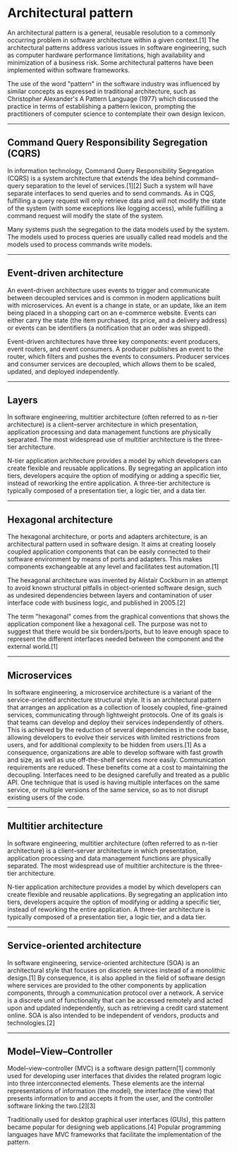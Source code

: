 # Architectural pattern

An architectural pattern is a general, reusable resolution to a commonly occurring problem in software architecture within a given context.[1] The architectural patterns address various issues in software engineering, such as computer hardware performance limitations, high availability and minimization of a business risk. Some architectural patterns have been implemented within software frameworks.

The use of the word "pattern" in the software industry was influenced by similar concepts as expressed in traditional architecture, such as Christopher Alexander's A Pattern Language (1977) which discussed the practice in terms of establishing a pattern lexicon, prompting the practitioners of computer science to contemplate their own design lexicon.

---

## Command Query Responsibility Segregation (CQRS)

In information technology, Command Query Responsibility Segregation (CQRS) is a system architecture that extends the idea behind command–query separation to the level of services.[1][2] Such a system will have separate interfaces to send queries and to send commands. As in CQS, fulfilling a query request will only retrieve data and will not modify the state of the system (with some exceptions like logging access), while fulfilling a command request will modify the state of the system.

Many systems push the segregation to the data models used by the system. The models used to process queries are usually called read models and the models used to process commands write models.

---

## Event-driven architecture
An event-driven architecture uses events to trigger and communicate between decoupled services and is common in modern applications built with microservices. An event is a change in state, or an update, like an item being placed in a shopping cart on an e-commerce website. Events can either carry the state (the item purchased, its price, and a delivery address) or events can be identifiers (a notification that an order was shipped).

Event-driven architectures have three key components: event producers, event routers, and event consumers. A producer publishes an event to the router, which filters and pushes the events to consumers. Producer services and consumer services are decoupled, which allows them to be scaled, updated, and deployed independently.

---

## Layers
In software engineering, multitier architecture (often referred to as n-tier architecture) is a client–server architecture in which presentation, application processing and data management functions are physically separated. The most widespread use of multitier architecture is the three-tier architecture.

N-tier application architecture provides a model by which developers can create flexible and reusable applications. By segregating an application into tiers, developers acquire the option of modifying or adding a specific tier, instead of reworking the entire application. A three-tier architecture is typically composed of a presentation tier, a logic tier, and a data tier.

---

## Hexagonal architecture

The hexagonal architecture, or ports and adapters architecture, is an architectural pattern used in software design. It aims at creating loosely coupled application components that can be easily connected to their software environment by means of ports and adapters. This makes components exchangeable at any level and facilitates test automation.[1]

The hexagonal architecture was invented by Alistair Cockburn in an attempt to avoid known structural pitfalls in object-oriented software design, such as undesired dependencies between layers and contamination of user interface code with business logic, and published in 2005.[2]

The term "hexagonal" comes from the graphical conventions that shows the application component like a hexagonal cell. The purpose was not to suggest that there would be six borders/ports, but to leave enough space to represent the different interfaces needed between the component and the external world.[1]

---

## Microservices

In software engineering, a microservice architecture is a variant of the service-oriented architecture structural style. It is an architectural pattern that arranges an application as a collection of loosely coupled, fine-grained services, communicating through lightweight protocols. One of its goals is that teams can develop and deploy their services independently of others. This is achieved by the reduction of several dependencies in the code base, allowing developers to evolve their services with limited restrictions from users, and for additional complexity to be hidden from users.[1] As a consequence, organizations are able to develop software with fast growth and size, as well as use off-the-shelf services more easily. Communication requirements are reduced. These benefits come at a cost to maintaining the decoupling. Interfaces need to be designed carefully and treated as a public API. One technique that is used is having multiple interfaces on the same service, or multiple versions of the same service, so as to not disrupt existing users of the code.

---

## Multitier architecture

In software engineering, multitier architecture (often referred to as n-tier architecture) is a client–server architecture in which presentation, application processing and data management functions are physically separated. The most widespread use of multitier architecture is the three-tier architecture.

N-tier application architecture provides a model by which developers can create flexible and reusable applications. By segregating an application into tiers, developers acquire the option of modifying or adding a specific tier, instead of reworking the entire application. A three-tier architecture is typically composed of a presentation tier, a logic tier, and a data tier.

---

## Service-oriented architecture

In software engineering, service-oriented architecture (SOA) is an architectural style that focuses on discrete services instead of a monolithic design.[1] By consequence, it is also applied in the field of software design where services are provided to the other components by application components, through a communication protocol over a network. A service is a discrete unit of functionality that can be accessed remotely and acted upon and updated independently, such as retrieving a credit card statement online. SOA is also intended to be independent of vendors, products and technologies.[2]

--- 

## Model–View–Controller

Model–view–controller (MVC) is a software design pattern[1] commonly used for developing user interfaces that divides the related program logic into three interconnected elements. These elements are the internal representations of information (the model), the interface (the view) that presents information to and accepts it from the user, and the controller software linking the two.[2][3]

Traditionally used for desktop graphical user interfaces (GUIs), this pattern became popular for designing web applications.[4] Popular programming languages have MVC frameworks that facilitate the implementation of the pattern.